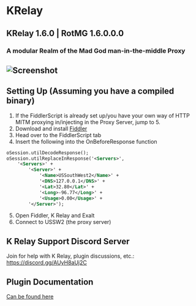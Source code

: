 # KRelay
## KRelay 1.6.0 | RotMG 1.6.0.0.0
### A modular Realm of the Mad God man-in-the-middle Proxy

![Screenshot](/Screenshot.png)
-----------------------------------------------------------

## Setting Up (Assuming you have a compiled binary)
1. If the FiddlerScript is already set up/you have your own way of HTTP MITM proxying in/injecting in the Proxy Server, jump to 5.
2. Download and install [Fiddler](https://www.telerik.com/download/fiddler/fiddler4)
3. Head over to the FiddlerScript tab
4. Insert the following into the OnBeforeResponse function
```XML
oSession.utilDecodeResponse();
oSession.utilReplaceInResponse('<Servers>',
    '<Servers>' +
        '<Server>' +
            '<Name>USSouthWest2</Name>' +
            '<DNS>127.0.0.1</DNS>' +
            '<Lat>32.80</Lat>' +
            '<Long>-96.77</Long>' +
            '<Usage>0.00</Usage>' +
        '</Server>');
```
5. Open Fiddler, K Relay and Exalt
6. Connect to USSW2 (the proxy server)

## K Relay Support Discord Server
Join for help with K Relay, plugin discussions, etc.: https://discord.gg/AUyH8aUj2C

## Plugin Documentation
[Can be found here](https://github.com/TheKronks/K_Relay_Plugin_Documentation/blob/master/README.md)
